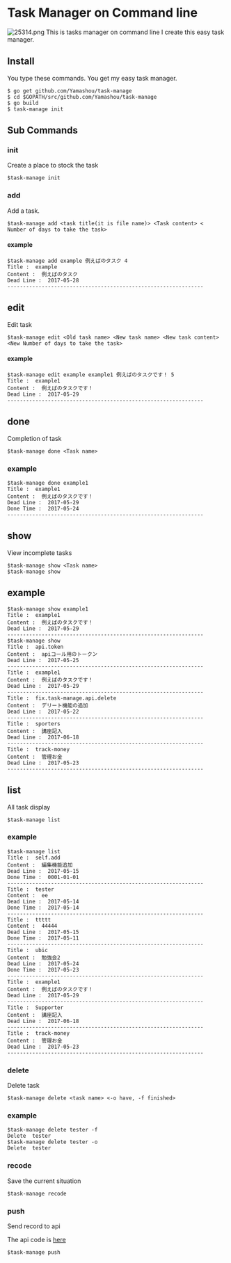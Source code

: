 # Task Manager on Command line
![25314.png](https://qiita-image-store.s3.amazonaws.com/0/89142/0b14626e-84e5-b7cb-108c-d0dcbe0cc27a.png "25314.png")
This is tasks manager on command line
I create this easy task manager.

## Install

You type these commands.
You get my easy task manager.
 
```
$ go get github.com/Yamashou/task-manage
$ cd $GOPATH/src/github.com/Yamashou/task-manage
$ go build
$ task-manage init
```

## Sub Commands

### init
Create a place to stock the task

```
$task-manage init
```

### add

Add a task.

```
$task-manage add <task title(it is file name)> <Task content> <
Number of days to take the task>
```




#### example

```
$task-manage add example 例えばのタスク 4
Title :  example
Content :  例えばのタスク
Dead Line :  2017-05-28
---------------------------------------------------------------

```

## edit

Edit task

```
$task-manage edit <Old task name> <New task name> <New task content> <New Number of days to take the task>
```

#### example

```
$task-manage edit example example1 例えばのタスクです！ 5
Title :  example1
Content :  例えばのタスクです！
Dead Line :  2017-05-29
---------------------------------------------------------------
```

## done

Completion of task

```
$task-manage done <Task name>
```
### example

```
$task-manage done example1
Title :  example1
Content :  例えばのタスクです！
Dead Line :  2017-05-29
Done Time :  2017-05-24
---------------------------------------------------------------
```
## show
View incomplete tasks

```
$task-manage show <Task name>
$task-manage show
```

## example
```
$task-manage show example1 
Title :  example1
Content :  例えばのタスクです！
Dead Line :  2017-05-29
---------------------------------------------------------------
$task-manage show 
Title :  api.token
Content :  apiコール用のトークン
Dead Line :  2017-05-25
---------------------------------------------------------------
Title :  example1
Content :  例えばのタスクです！
Dead Line :  2017-05-29
---------------------------------------------------------------
Title :  fix.task-manage.api.delete
Content :  デリート機能の追加
Dead Line :  2017-05-22
---------------------------------------------------------------
Title :  sporters
Content :  講座記入
Dead Line :  2017-06-18
---------------------------------------------------------------
Title :  track-money
Content :  管理お金
Dead Line :  2017-05-23
---------------------------------------------------------------
```

## list 
All task display

```
$task-manage list
```
### example
```
$task-manage list
Title :  self.add
Content :  編集機能追加
Dead Line :  2017-05-15
Done Time :  0001-01-01
---------------------------------------------------------------
Title :  tester
Content :  ee
Dead Line :  2017-05-14
Done Time :  2017-05-14
---------------------------------------------------------------
Title :  ttttt
Content :  44444
Dead Line :  2017-05-15
Done Time :  2017-05-11
---------------------------------------------------------------
Title :  ubic
Content :  勉強会2
Dead Line :  2017-05-24
Done Time :  2017-05-23
---------------------------------------------------------------
Title :  example1
Content :  例えばのタスクです！
Dead Line :  2017-05-29
---------------------------------------------------------------
Title :  Supporter
Content :  講座記入
Dead Line :  2017-06-18
---------------------------------------------------------------
Title :  track-money
Content :  管理お金
Dead Line :  2017-05-23
---------------------------------------------------------------
```

### delete
Delete task

```
$task-manage delete <task name> <-o have, -f finished>
```
### example
```
$task-manage delete tester -f       
Delete  tester
$task-manage delete tester -o
Delete  tester
```

### recode
Save the current situation

```
$task-manage recode
```

### push
Send record to api

The api code is [here](https://github.com/Yamashou/task-manage-api)

```
$task-manage push
```








